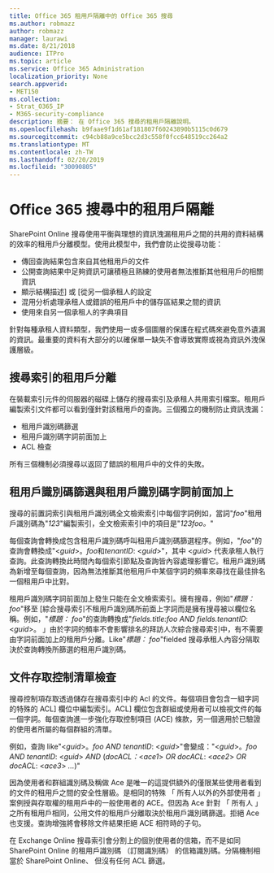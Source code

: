 ```yaml
---
title: Office 365 租用戶隔離中的 Office 365 搜尋
ms.author: robmazz
author: robmazz
manager: laurawi
ms.date: 8/21/2018
audience: ITPro
ms.topic: article
ms.service: Office 365 Administration
localization_priority: None
search.appverid:
- MET150
ms.collection:
- Strat_O365_IP
- M365-security-compliance
description: 摘要： 在 Office 365 搜尋的租用戶隔離說明。
ms.openlocfilehash: b9faae9f1d61af181807f60243890b5115c0d679
ms.sourcegitcommit: c94cb88a9ce5bcc2d3c558f0fcc648519cc264a2
ms.translationtype: MT
ms.contentlocale: zh-TW
ms.lasthandoff: 02/20/2019
ms.locfileid: "30090805"
---
```

# <a name="tenant-isolation-in-office-365-search"></a>Office 365 搜尋中的租用戶隔離
SharePoint Online 搜尋使用平衡與理想的資訊洩漏租用戶之間的共用的資料結構的效率的租用戶分離模型。使用此模型中，我們會防止從搜尋功能：
- 傳回查詢結果包含來自其他租用戶的文件
- 公開查詢結果中足夠資訊可讓積極且熟練的使用者無法推斷其他租用戶的相關資訊
- 顯示結構描述] 或 [從另一個承租人的設定
- 混用分析處理承租人或錯誤的租用戶中的儲存區結果之間的資訊
- 使用來自另一個承租人的字典項目

針對每種承租人資料類型，我們使用一或多個圖層的保護在程式碼來避免意外遺漏的資訊。最重要的資料有大部分的以確保單一缺失不會導致實際或視為資訊外洩保護層級。

## <a name="tenant-separation-for-the-search-index"></a>搜尋索引的租用戶分離
在裝載索引元件的伺服器的磁碟上儲存的搜尋索引及承租人共用索引檔案。租用戶編製索引文件都可以看到僅針對該租用戶的查詢。三個獨立的機制防止資訊洩漏：
- 租用戶識別碼篩選
- 租用戶識別碼字詞前面加上
- ACL 檢查

所有三個機制必須搜尋以返回了錯誤的租用戶中的文件的失敗。

## <a name="tenant-id-filtering-and-tenant-id-term-prefixing"></a>租用戶識別碼篩選與租用戶識別碼字詞前面加上
搜尋的前置詞索引與租用戶識別碼全文檢索索引中每個字詞例如，當詞"*foo*"租用戶識別碼為"*123*"編製索引，全文檢索索引中的項目是"*123foo。*"

每個查詢會轉換成包含租用戶識別碼呼叫租用戶識別碼篩選程序。例如，"*foo*"的查詢會轉換成"<*guid*>。*foo*和*tenantID*: <*guid*>"，其中 <*guid*> 代表承租人執行查詢。此查詢轉換此時間內每個索引節點及查詢皆內容處理影響它。租用戶識別碼為新增至每個查詢，因為無法推斷其他租用戶中某個字詞的頻率來尋找在最佳排名一個租用戶中比對。

租用戶識別碼字詞前面加上發生只能在全文檢索索引。擁有搜尋，例如"*標題： foo*"移至 [綜合搜尋索引不租用戶識別碼所前面上字詞而是擁有搜尋被以欄位名稱。例如，"*標題： foo*"的查詢轉換成"*fields.title:foo AND fields.tenantID*: <*guid*>。 」由於字詞的頻率不會影響排名的拜訪人次綜合搜尋索引中，有不需要由字詞前面加上的租用戶分離。Like"*標題： foo*"fielded 搜尋承租人內容分隔取決於查詢轉換所篩選的租用戶識別碼。

## <a name="document-access-control-list-checks"></a>文件存取控制清單檢查
搜尋控制項存取透過儲存在搜尋索引中的 Acl 的文件。每個項目會包含一組字詞的特殊的 ACL] 欄位中編製索引。ACL] 欄位包含群組或使用者可以檢視文件的每一個字詞。每個查詢進一步強化存取控制項目 (ACE) 條款，另一個適用於已驗證的使用者所屬的每個群組的清單。

例如，查詢 like"<*guid*>。*foo AND tenantID*: <*guid*>"會變成："<*guid*>。*foo AND tenantID*: <*guid*> *AND* (*docACL：*<*ace1*> *OR docACL*: <*ace2*> *OR docACL*: <*ace3*> *...*)"

因為使用者和群組識別碼及稱做 Ace 是唯一的這提供額外的僅限某些使用者看到的文件的租用戶之間的安全性層級。是相同的特殊 「 所有人以外的外部使用者 」 案例授與存取權的租用戶中的一般使用者的 ACE。但因為 Ace 針對 「 所有人 」 之所有租用戶相同，公用文件的租用戶分離取決於租用戶識別碼篩選。拒絕 Ace 也支援。查詢增強將會移除文件結果拒絕 ACE 相符時的子句。

在 Exchange Online 搜尋索引會分割上的個別使用者的信箱，而不是如同 SharePoint Online 的租用戶識別碼 （訂閱識別碼） 的信箱識別碼。分隔機制相當於 SharePoint Online、 但沒有任何 ACL 篩選。

